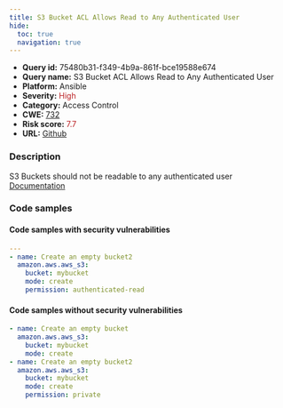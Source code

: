 ```yaml
---
title: S3 Bucket ACL Allows Read to Any Authenticated User
hide:
  toc: true
  navigation: true
---
```


<style>
  .highlight .hll {
    background-color: #ff171742;
  }
  .md-content {
    max-width: 1100px;
    margin: 0 auto;
  }
</style>

-   **Query id:** 75480b31-f349-4b9a-861f-bce19588e674
-   **Query name:** S3 Bucket ACL Allows Read to Any Authenticated User
-   **Platform:** Ansible
-   **Severity:** <span style="color:#bb2124">High</span>
-   **Category:** Access Control
-   **CWE:** <a href="https://cwe.mitre.org/data/definitions/732.html" onclick="newWindowOpenerSafe(event, 'https://cwe.mitre.org/data/definitions/732.html')">732</a>
-   **Risk score:** <span style="color:#bb2124">7.7</span>
-   **URL:** [Github](https://github.com/Checkmarx/kics/tree/master/assets/queries/ansible/aws/s3_bucket_acl_allows_read_to_any_authenticated_user)

### Description
S3 Buckets should not be readable to any authenticated user<br>
[Documentation](https://docs.ansible.com/ansible/latest/collections/amazon/aws/aws_s3_module.html#parameter-permission)

### Code samples
#### Code samples with security vulnerabilities
```yaml title="Positive test num. 1 - yaml file" hl_lines="6"
---
- name: Create an empty bucket2
  amazon.aws.aws_s3:
    bucket: mybucket
    mode: create
    permission: authenticated-read

```


#### Code samples without security vulnerabilities
```yaml title="Negative test num. 1 - yaml file"
- name: Create an empty bucket
  amazon.aws.aws_s3:
    bucket: mybucket
    mode: create
- name: Create an empty bucket2
  amazon.aws.aws_s3:
    bucket: mybucket
    mode: create
    permission: private

```

